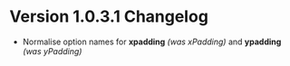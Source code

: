 # Version 1.0.3.1 Changelog

 - Normalise option names for **xpadding** *(was xPadding)* and **ypadding** *(was yPadding)*
